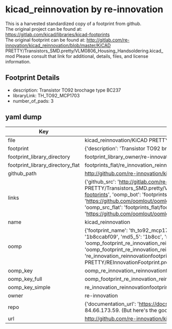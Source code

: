 # kicad_reinnovation by re-innovation  
This is a harvested standardized copy of a footprint from github.  
The original project can be found at:  
https://gitlab.com/kicad/libraries/kicad-footprints  
The original footprint can be found at:
http://gitlab.com/re-innovation/kicad_reinnovation/blob/master/KiCAD PRETTY/Transistors_SMD.pretty/VLM0806_Housing_Handsoldering.kicad_mod
Please consult that link for additional, details, files, and license information.  
## Footprint Details
* description: Transistor TO92 brochage type BC237  
* libraryLink: TH_TO92_MCP1703  
* number_of_pads: 3  
## yaml dump  
| Key | Value |  
| --- | --- |  
| file | kicad_reinnovation/KiCAD PRETTY/REInnovationFootprint.pretty/TH_TO92_MCP1703.kicad_mod |  
| footprint | {'description': 'Transistor TO92 brochage type BC237', 'libraryLink': 'TH_TO92_MCP1703', 'number_of_pads': 3} |  
| footprint_library_directory | footprint_library_owner/re-innovation_kicad_reinnovation |  
| footprint_library_directory_flat | footprints_flat/re_innovation_reinnovationfootprint_th_to92_mcp1703/working |  
| github_path | http://github.com/re-innovation/kicad_reinnovation/blob/master/KiCAD PRETTY/REInnovationFootprint.pretty/TH_TO92_MCP1703.kicad_mod |  
| links | {'github_src': 'http://gitlab.com/re-innovation/kicad_reinnovation/blob/master/KiCAD PRETTY/Transistors_SMD.pretty/VLM0806_Housing_Handsoldering.kicad_mod', 'github_src_repo': 'https://gitlab.com/kicad/libraries/kicad-footprints', 'oomp_bot': 'footprints/re_innovation_reinnovationfootprint_th_to92_mcp1703/working', 'oomp_bot_github': 'https://github.com/oomlout/oomlout_oomp_footprint_bot/tree/main/footprints/re_innovation_reinnovationfootprint_th_to92_mcp1703/working', 'oomp_src_flat': 'footprints_flat/footprints_flat/re_innovation_reinnovationfootprint_th_to92_mcp1703/working', 'oomp_src_flat_github': 'https://github.com/oomlout/oomlout_oomp_footprint_src/tree/main/footprints_flat/re_innovation_reinnovationfootprint_th_to92_mcp1703/working'} |  
| name | kicad_reinnovation |  
| oomp | {'footprint_name': 'th_to92_mcp1703', 'library_name': 'reinnovationfootprint', 'md5': '1b8ccabf090fb67ec5cf817c3f46ef07', 'md5_10': '1b8ccabf09', 'md5_5': '1b8cc', 'md5_6': '1b8cca', 'oomp_key': 'oomp_re_innovation_reinnovationfootprint_th_to92_mcp1703', 'oomp_key_extra': 'oomp_footprint_re_innovation_reinnovationfootprint_th_to92_mcp1703', 'oomp_key_full': 'oomp_footprint_re_innovation_reinnovationfootprint_th_to92_mcp1703_1b8cca', 'oomp_key_simple': 're_innovation_reinnovationfootprint_th_to92_mcp1703', 'original_filename': 'kicad_reinnovation/KiCAD PRETTY/REInnovationFootprint.pretty/TH_TO92_MCP1703.kicad_mod', 'owner_name': 're_innovation'} |  
| oomp_key | oomp_re_innovation_reinnovationfootprint_th_to92_mcp1703 |  
| oomp_key_full | oomp_footprint_re_innovation_reinnovationfootprint_th_to92_mcp1703 |  
| oomp_key_simple | re_innovation_reinnovationfootprint_th_to92_mcp1703 |  
| owner | re-innovation |  
| repo | {'documentation_url': 'https://docs.github.com/rest/overview/resources-in-the-rest-api#rate-limiting', 'message': "API rate limit exceeded for 84.66.173.59. (But here's the good news: Authenticated requests get a higher rate limit. Check out the documentation for more details.)"} |  
| url | http://github.com/re-innovation/kicad_reinnovation |  

